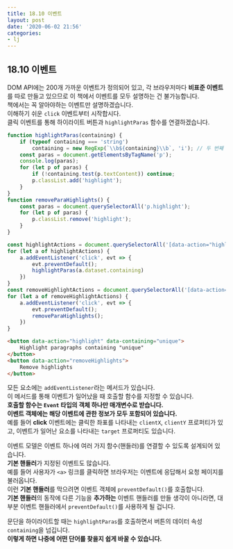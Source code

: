```yaml
---
title: 18.10 이벤트
layout: post
date: '2020-06-02 21:56'
categories:
- lj
---
```


## 18.10 이벤트

DOM API에는 200개 가까운 이벤트가 정의되어 있고, 각 브라우저마다 **비표준 이벤트**를 따로 만들고 
있으므로 이 책에서 이벤트를 모두 설명하는 건 불가능합니다.  
책에서는 꼭 알아야하는 이벤트만 설명하겠습니다.  
이해하기 쉬운 `click` 이벤트부터 시작합시다.  
클릭 이벤트를 통해 하이라이트 버튼과 `highlightParas` 함수를 연결하겠습니다.

```javascript
function highlightParas(containing) {
    if (typeof containing === 'string')
        containing = new RegExp(`\\b${containing}\\b`, 'i'); // 두 번째 인자는 플래그
    const paras = document.getElementsByTagName('p');
    console.log(paras);
    for (let p of paras) {
        if (!containing.test(p.textContent)) continue;
        p.classList.add('highlight');
    }
}
function removeParaHighlights() {
    const paras = document.querySelectorAll('p.highlight');
    for (let p of paras) {
        p.classList.remove('highlight');
    }
}

const highlightActions = document.querySelectorAll('[data-action="highlight"]');
for (let a of highlightActions) {
    a.addEventListener('click', evt => {
        evt.preventDefault();
        highlightParas(a.dataset.containing)
    })
}
const removeHighlightActions = document.querySelectorAll('[data-action="removeHighlights"]');
for (let a of removeHighlightActions) {
    a.addEventListener('click', evt => {
        evt.preventDefault();
        removeParaHighlights();
    })
}
```

```html
<button data-action="highlight" data-containing="unique">
    Highlight paragraphs containing "unique"
</button>
<button data-action="removeHighlights">
    Remove highlights
</button>
```

모든 요소에는 `addEventListener`라는 메서드가 있습니다.  
이 메서드를 통해 이벤트가 일어났을 때 호출할 함수를 지정할 수 있습니다.  
**호출할 함수는 `Event` 타입의 객체 하나만 매개변수로 받습니다.**  
**이벤트 객체에는 해당 이벤트에 관한 정보가 모두 포함되어 있습니다.**  
예를 들어 **click** 이벤트에는 클릭한 좌표를 나타내는 `clientX`, `clientY` 프로퍼티가 있고, 
이벤트가 일어난 요소를 나타내는 `target` 프로퍼티도 있습니다.

이벤트 모델은 이벤트 하나에 여러 가지 함수(핸들러)를 연결할 수 있도록 설계되어 있습니다.  
**기본 핸들러**가 지정된 이벤트도 많습니다.  
예를 들어 사용자가 `<a>` 링크를 클릭하면 브라우저는 이벤트에 응답해서 요청 페이지를 불러옵니다.  
이런 **기본 핸들러**를 막으려면 이벤트 객체에 `preventDefault()`를 호출합니다.  
**기본 핸들러**의 동작에 다른 기능을 **추가하는** 이벤트 핸들러를 만들 생각이 아니라면, 
대부분 이벤트 핸들러에서 `preventDefault()`를 사용하게 될 겁니다.

문단을 하이라이트할 때는 `highlightParas`를 호출하면서 버튼의 데이터 속성 `containing`을 넘깁니다.  
**이렇게 하면 나중에 어떤 단어를 찾을지 쉽게 바꿀 수 있습니다.**







